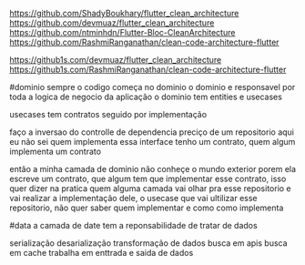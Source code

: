 https://github.com/ShadyBoukhary/flutter_clean_architecture
https://github.com/devmuaz/flutter_clean_architecture
https://github.com/ntminhdn/Flutter-Bloc-CleanArchitecture
https://github.com/RashmiRanganathan/clean-code-architecture-flutter

https://github1s.com/devmuaz/flutter_clean_architecture
https://github1s.com/RashmiRanganathan/clean-code-architecture-flutter

#dominio
sempre o codigo começa no dominio
o dominio e responsavel por toda a logica de negocio da aplicação
o dominio tem entities e usecases

usecases tem contratos seguido por implementação

faço a inversao do controlle de dependencia
preciço de um repositorio 
aqui eu não sei quem implementa essa interface
tenho um contrato, quem algum implementa um contrato

então a minha camada de dominio não conheçe o mundo exterior
porem ela escreve um contrato, que algum tem que implementar esse
contrato, isso quer dizer na pratica quem alguma camada vai olhar 
pra esse repositorio e vai realizar a implementação dele, o usecase
que vai ultilizar esse repositorio, não quer saber quem implementar e como 
como implementa

#data
a camada de date tem a reponsabilidade de tratar de dados

serialização
desarialização
transformação de dados
busca em apis
busca em  cache
trabalha em enttrada e saida de dados
